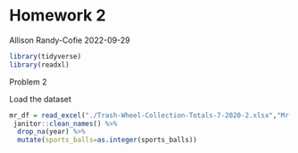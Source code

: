 Homework 2
================
Allison Randy-Cofie
2022-09-29

``` r
library(tidyverse)
library(readxl)
```

Problem 2

Load the dataset

``` r
mr_df = read_excel("./Trash-Wheel-Collection-Totals-7-2020-2.xlsx","Mr. Trash Wheel","A2:N534")%>%
 janitor::clean_names() %>% 
  drop_na(year) %>% 
  mutate(sports_balls=as.integer(sports_balls))
```
